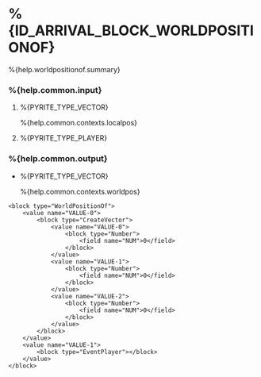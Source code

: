 # %{ID_ARRIVAL_BLOCK_WORLDPOSITIONOF}

%{help.worldpositionof.summary}

### %{help.common.input}

1. %{PYRITE_TYPE_VECTOR}

    %{help.common.contexts.localpos}

2. %{PYRITE_TYPE_PLAYER}

### %{help.common.output}

-   %{PYRITE_TYPE_VECTOR}

    %{help.common.contexts.worldpos}

```
<block type="WorldPositionOf">
    <value name="VALUE-0">
        <block type="CreateVector">
            <value name="VALUE-0">
                <block type="Number">
                    <field name="NUM">0</field>
                </block>
            </value>
            <value name="VALUE-1">
                <block type="Number">
                    <field name="NUM">0</field>
                </block>
            </value>
            <value name="VALUE-2">
                <block type="Number">
                    <field name="NUM">0</field>
                </block>
            </value>
        </block>
    </value>
    <value name="VALUE-1">
        <block type="EventPlayer"></block>
    </value>
</block>
```